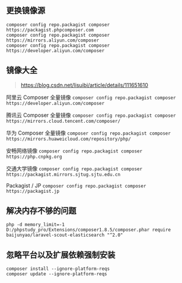 ## 更换镜像源
```
composer config repo.packagist composer https://packagist.phpcomposer.com
composer config repo.packagist composer https://mirrors.aliyun.com/composer
composer config repo.packagist composer https://developer.aliyun.com/composer
```

## 镜像大全 

> https://blog.csdn.net/lisuibi/article/details/111651610

阿里云 Composer 全量镜像
`composer config repo.packagist composer https://developer.aliyun.com/composer`

腾讯云 Composer 全量镜像
`composer config repo.packagist composer https://mirrors.cloud.tencent.com/composer/`

华为 Composer 全量镜像
`composer config repo.packagist composer https://mirrors.huaweicloud.com/repository/php/`

安畅网络镜像
`composer config repo.packagist composer https://php.cnpkg.org`

交通大学镜像
`composer config repo.packagist composer https://packagist.mirrors.sjtug.sjtu.edu.cn`

Packagist / JP
`composer config repo.packagist composer https://packagist.jp`


## 解决内存不够的问题
```
php -d memory_limit=-1 D:/phpstudy_pro/Extensions/composer1.8.5/composer.phar require baijunyao/laravel-scout-elasticsearch "^2.0"
```

## 忽略平台以及扩展依赖强制安装
```
composer install --ignore-platform-reqs
composer update --ignore-platform-reqs
```